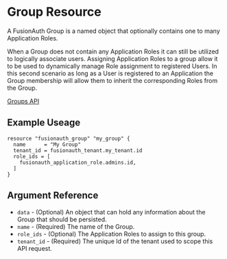 # Group Resource

A FusionAuth Group is a named object that optionally contains one to many Application Roles.

When a Group does not contain any Application Roles it can still be utilized to logically associate users. Assigning Application Roles to a group allow it to be used to dynamically manage Role assignment to registered Users. In this second scenario as long as a User is registered to an Application the Group membership will allow them to inherit the corresponding Roles from the Group.

[Groups API](https://fusionauth.io/docs/v1/tech/apis/groups)

## Example Useage

```hcl
resource "fusionauth_group" "my_group" {
  name      = "My Group"
  tenant_id = fusionauth_tenant.my_tenant.id
  role_ids = [
    fusionauth_application_role.admins.id,
  ]
}
```

## Argument Reference

* `data` - (Optional) An object that can hold any information about the Group that should be persisted.
* `name` - (Required) The name of the Group.
* `role_ids` - (Optional) The Application Roles to assign to this group.
* `tenant_id` - (Required) The unique Id of the tenant used to scope this API request.
